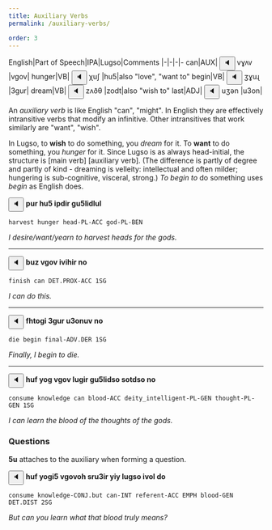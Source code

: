 ```yaml
---
title: Auxiliary Verbs
permalink: /auxiliary-verbs/

order: 3
---
```


English|Part of Speech|IPA|Lugso|Comments
|-|-|-|-
can|AUX|<span class='spoken '> <button class='speak' type='button' data-ipa='vɣʌv'>🔈</button> <span class='ipa'>vɣʌv</span> </span>|vgov|
hunger|VB|<span class='spoken '> <button class='speak' type='button' data-ipa='χuʃ'>🔈</button> <span class='ipa'>χuʃ</span> </span>|hu5|also "love", "want to"
begin|VB|<span class='spoken '> <button class='speak' type='button' data-ipa='ʒɣuɻ'>🔈</button> <span class='ipa'>ʒɣuɻ</span> </span>|3gur|
dream|VB|<span class='spoken '> <button class='speak' type='button' data-ipa='zʌðθ'>🔈</button> <span class='ipa'>zʌðθ</span> </span>|zodt|also "wish to"
last|ADJ|<span class='spoken '> <button class='speak' type='button' data-ipa='uʒən'>🔈</button> <span class='ipa'>uʒən</span> </span>|u3on|

An _auxiliary verb_ is like English "can", "might". In English they are effectively intransitive verbs that modify an infinitive. Other intransitives that work similarly are "want", "wish".

In Lugso, to **wish** to do something, you _dream_ for it. To **want** to do something, you _hunger_ for it. Since Lugso is as always head-initial, the structure is [main verb] [auxiliary verb]. (The difference is partly of degree and partly of kind - dreaming is velleity: intellectual and often milder; hungering is sub-cognitive, visceral, strong.) _To begin to_ do something uses _begin_ as English does.

<span class='spoken btnOnly'> <button class='speak' type='button' data-ipa='ɸuɻ χuʃ iɸðiɻ ɣuʃɮiðɮuɮ'>🔈</button>  </span> <strong>pur hu5 ipdir gu5lidlul</strong>

`harvest hunger head-PL-ACC god-PL-BEN`

_I desire/want/yearn to harvest heads for the gods._

---

<span class='spoken btnOnly'> <button class='speak' type='button' data-ipa='βuz vɣʌv iviχiɻ nʌ'>🔈</button>  </span> <strong>buz vgov ivihir no</strong>

`finish can DET.PROX-ACC 1SG` 

_I can do this._ 

---

<span class='spoken btnOnly'> <button class='speak' type='button' data-ipa='fχθʌɣi ʒɣuɻ uʒənuv nʌ'>🔈</button>  </span> <strong>fhtogi 3gur u3onuv no</strong>

`die begin final-ADV.DER 1SG`

_Finally, I begin to die._

---

<span class='spoken btnOnly'> <button class='speak' type='button' data-ipa='χuf jʌɣ vɣʌv ɮuɣiɻ ɣuʃɮiðsə sʌθðsə nʌ'>🔈</button>  </span> <strong>huf yog vgov lugir gu5lidso sotdso no</strong>

`consume knowledge can blood-ACC deity_intelligent-PL-GEN thought-PL-GEN 1SG`

_I can learn the blood of the thoughts of the gods._

### Questions

**5u** attaches to the auxiliary when forming a question.

<span class='spoken btnOnly'> <button class='speak' type='button' data-ipa='χuf jʌɣiʃ vɣʌvəχ sɻuʒiɻ jij ɮuɣsə ivəɮ ðʌ'>🔈</button>  </span> <strong>huf yogi5 vgovoh sru3ir yiy lugso ivol do</strong>

`consume knowledge-CONJ.but can-INT referent-ACC EMPH blood-GEN DET.DIST 2SG`

_But can you learn what that blood truly means?_
